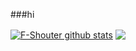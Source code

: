 ###hi

<a href="https://github.com/F-Shouter/github-readme-stats"><img align="center" src="https://github-readme-stats.vercel.app/api?username=F-Shouter&show_icons=true&include_all_commits=true&theme=buefy&hide_border=true" alt="F-Shouter github stats" /></a> 
<a href="https://github.com/F-Shouter/github-readme-stats"><img align="center" src="https://github-readme-stats.vercel.app/api/top-langs/?username=F-Shouter&layout=compact&theme=buefy&hide_border=true" /></a> 
